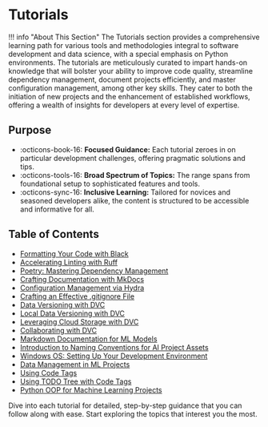 # Tutorials

!!! info "About This Section"
    The Tutorials section provides a comprehensive learning path for various tools and methodologies integral to software development and data science, with a special emphasis on Python environments. The tutorials are meticulously curated to impart hands-on knowledge that will bolster your ability to improve code quality, streamline dependency management, document projects efficiently, and master configuration management, among other key skills. They cater to both the initiation of new projects and the enhancement of established workflows, offering a wealth of insights for developers at every level of expertise.

## Purpose

- :octicons-book-16: **Focused Guidance:** Each tutorial zeroes in on particular development challenges, offering pragmatic solutions and tips.
- :octicons-tools-16: **Broad Spectrum of Topics:** The range spans from foundational setup to sophisticated features and tools.
- :octicons-sync-16: **Inclusive Learning:** Tailored for novices and seasoned developers alike, the content is structured to be accessible and informative for all.

## Table of Contents

- [Formatting Your Code with Black](./black-formatter.md)
- [Accelerating Linting with Ruff](./ruff-linter.md)
- [Poetry: Mastering Dependency Management](./poetry.md)
- [Crafting Documentation with MkDocs](./mkdocs-docs.md)
- [Configuration Management via Hydra](./hydra-config.md)
- [Crafting an Effective .gitignore File](./gitignore.md)
- [Data Versioning with DVC](./data-version-control.md)
- [Local Data Versioning with DVC](./dvc-local.md)
- [Leveraging Cloud Storage with DVC](./dvc-cloud.md)
- [Collaborating with DVC](./dvc-collaboration.md)
- [Markdown Documentation for ML Models](./markdown-ml-model-documentation.md)
- [Introduction to Naming Conventions for AI Project Assets](./naming-conventions.md)
- [Windows OS: Setting Up Your Development Environment](./windows-os-setup.md)
- [Data Management in ML Projects](./data.md)
- [Using Code Tags](./using-code-tags.md)
- [Using TODO Tree with Code Tags](./using-todo-tree-with-code-tags.md)
- [Python OOP for Machine Learning Projects](./python-oop-for-ml.md)

Dive into each tutorial for detailed, step-by-step guidance that you can follow along with ease. Start exploring the topics that interest you the most.
